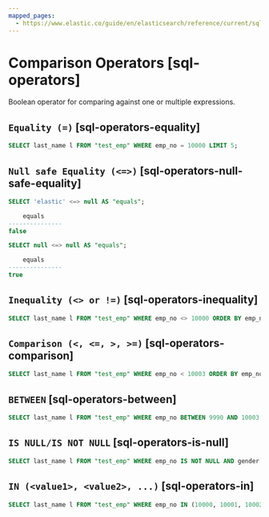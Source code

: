 ```yaml
---
mapped_pages:
  - https://www.elastic.co/guide/en/elasticsearch/reference/current/sql-operators.html
---
```


# Comparison Operators [sql-operators]

Boolean operator for comparing against one or multiple expressions.

## `Equality (=)` [sql-operators-equality]

```sql
SELECT last_name l FROM "test_emp" WHERE emp_no = 10000 LIMIT 5;
```


## `Null safe Equality (<=>)` [sql-operators-null-safe-equality]

```sql
SELECT 'elastic' <=> null AS "equals";

    equals
---------------
false
```

```sql
SELECT null <=> null AS "equals";

    equals
---------------
true
```


## `Inequality (<> or !=)` [sql-operators-inequality]

```sql
SELECT last_name l FROM "test_emp" WHERE emp_no <> 10000 ORDER BY emp_no LIMIT 5;
```


## `Comparison (<, <=, >, >=)` [sql-operators-comparison]

```sql
SELECT last_name l FROM "test_emp" WHERE emp_no < 10003 ORDER BY emp_no LIMIT 5;
```


## `BETWEEN` [sql-operators-between]

```sql
SELECT last_name l FROM "test_emp" WHERE emp_no BETWEEN 9990 AND 10003 ORDER BY emp_no;
```


## `IS NULL/IS NOT NULL` [sql-operators-is-null]

```sql
SELECT last_name l FROM "test_emp" WHERE emp_no IS NOT NULL AND gender IS NULL;
```


## `IN (<value1>, <value2>, ...)` [sql-operators-in]

```sql
SELECT last_name l FROM "test_emp" WHERE emp_no IN (10000, 10001, 10002, 999) ORDER BY emp_no LIMIT 5;
```


